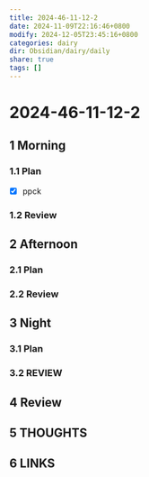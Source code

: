```yaml
---
title: 2024-46-11-12-2
date: 2024-11-09T22:16:46+0800
modify: 2024-12-05T23:45:16+0800
categories: dairy
dir: Obsidian/dairy/daily
share: true
tags: []
---
```


# 2024-46-11-12-2

## 1 Morning

### 1.1 Plan

- [x] ppck

### 1.2 Review

## 2 Afternoon

### 2.1 Plan

### 2.2 Review

## 3 Night

### 3.1 Plan

### 3.2 REVIEW

## 4 Review

## 5 THOUGHTS

## 6 LINKS